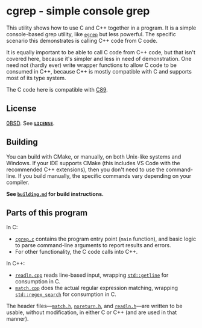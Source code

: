 <!-- SPDX-License-Identifier: 0BSD -->

# cgrep - simple console grep

This utility shows how to use C and C++ together in a program. It is a simple
console-based grep utility, like [`egrep`](https://linux.die.net/man/1/egrep)
but less powerful. The specific scenario this demonstrates is calling C++ code
from C code.

It is equally important to be able to call C code from C++ code, but that isn't
covered here, because it's simpler and less in need of demonstration. One need
not (hardly ever) write wrapper functions to allow C code to be consumed in
C++, because C++ is mostly compatible with C and supports most of its type
system.

The C code here is compatible with
[C89](https://en.wikipedia.org/wiki/ANSI_C#C89).

## License

[0BSD](https://spdx.org/licenses/0BSD). See [**`LICENSE`**](LICENSE).

## Building

You can build with CMake, or manually, on both Unix-like systems and Windows.
If your IDE supports CMake (this includes VS Code with the recommended C++
extensions), then you don't need to use the command-line. If you build
manually, the specific commands vary depending on your compiler.

**See [`building.md`](building.md) for build instructions.**

## Parts of this program

In C:

- [`cgrep.c`](egrep.c) contains the program entry point (`main` function), and
  basic logic to parse command-line arguments to report results and errors.
- For other functionality, the C code calls into C++.

In C++:

- [`readln.cpp`](readln.cpp) reads line-based input, wrapping
  [`std::getline`](https://en.cppreference.com/w/cpp/string/basic_string/getline)
  for consumption in C.
- [`match.cpp`](match.cpp) does the actual regular expression matching,
  wrapping
  [`std::regex_search`](https://en.cppreference.com/w/cpp/regex/regex_search)
  for consumption in C.

The header files—[`match.h`](match.h), [`noreturn.h`](noreturn.h), and
[`readln.h`](readln.h)—are written to be usable, without modification, in
either C or C++ (and are used in that manner).
